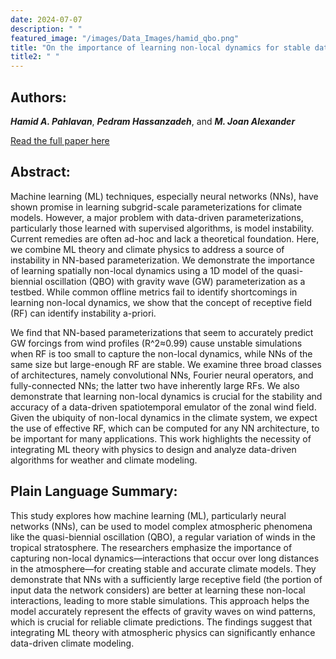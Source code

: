 ```yaml
---
date: 2024-07-07
description: " "
featured_image: "/images/Data_Images/hamid_qbo.png"
title: "On the importance of learning non-local dynamics for stable data-driven climate modeling: A 1D gravity wave-QBO testbed"
title2: " "
---
```

## Authors:
***Hamid A. Pahlavan***, ***Pedram Hassanzadeh***, and ***M. Joan Alexander***

[Read the full paper here](https://doi.org/10.48550/arXiv.2407.05224)
## Abstract:
Machine learning (ML) techniques, especially neural networks (NNs), have shown promise in learning subgrid-scale parameterizations for climate models. However, a major problem with data-driven parameterizations, particularly those learned with supervised algorithms, is model instability. Current remedies are often ad-hoc and lack a theoretical foundation. Here, we combine ML theory and climate physics to address a source of instability in NN-based parameterization. We demonstrate the importance of learning spatially non-local dynamics using a 1D model of the quasi-biennial oscillation (QBO) with gravity wave (GW) parameterization as a testbed. While common offline metrics fail to identify shortcomings in learning non-local dynamics, we show that the concept of receptive field (RF) can identify instability a-priori.
<!--more-->
We find that NN-based parameterizations that seem to accurately predict GW forcings from wind profiles (R^2≈0.99) cause unstable simulations when RF is too small to capture the non-local dynamics, while NNs of the same size but large-enough RF are stable. We examine three broad classes of architectures, namely convolutional NNs, Fourier neural operators, and fully-connected NNs; the latter two have inherently large RFs. We also demonstrate that learning non-local dynamics is crucial for the stability and accuracy of a data-driven spatiotemporal emulator of the zonal wind field. Given the ubiquity of non-local dynamics in the climate system, we expect the use of effective RF, which can be computed for any NN architecture, to be important for many applications. This work highlights the necessity of integrating ML theory with physics to design and analyze data-driven algorithms for weather and climate modeling.

## Plain Language Summary:
This study explores how machine learning (ML), particularly neural networks (NNs), can be used to model complex atmospheric phenomena like the quasi-biennial oscillation (QBO), a regular variation of winds in the tropical stratosphere. The researchers emphasize the importance of capturing non-local dynamics—interactions that occur over long distances in the atmosphere—for creating stable and accurate climate models. They demonstrate that NNs with a sufficiently large receptive field (the portion of input data the network considers) are better at learning these non-local interactions, leading to more stable simulations. This approach helps the model accurately represent the effects of gravity waves on wind patterns, which is crucial for reliable climate predictions. The findings suggest that integrating ML theory with atmospheric physics can significantly enhance data-driven climate modeling.